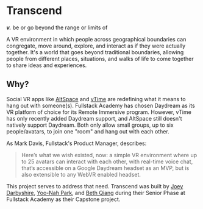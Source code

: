 # Transcend

***v.*** be or go beyond the range or limits of

A VR environment in which people across geographical boundaries can congregate, move around, explore, and interact as if they were actually together. It's a world that goes beyond traditional boundaries, allowing people from different places, situations, and walks of life to come together to share ideas and experiences.

## Why?

Social VR apps like [AltSpace](https://altvr.com/) and [vTime](https://vtime.net/) are redefining what it means to hang out with someone(s). Fullstack Academy has chosen Daydream as its VR platform of choice for its Remote Immersive program. However, vTime has only recently added Daydream support, and AltSpace still doesn't natively support Daydream. Both only allow small groups, up to six people/avatars, to join one "room" and hang out with each other.

As Mark Davis, Fullstack's Product Manager, describes:

> Here’s what we wish existed, now: a simple VR environment where up to 25 avatars can interact with each other, with real-time voice chat, that’s accessible on a Google Daydream headset as an MVP, but is also extensible to any WebVR enabled headset.

This project serves to address that need. Transcend was built by [Joey Darbyshire](https://github.com/Jmikeydarby), [Yoo-Nah Park](https://github.com/parky22), and [Beth Qiang](https://github.com/bethqiang) during their Senior Phase at Fullstack Academy as their Capstone project.
